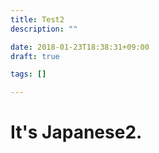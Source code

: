 ```yaml
---
title: Test2
description: ""

date: 2018-01-23T18:38:31+09:00
draft: true

tags: []

---
```


# It's Japanese2.
